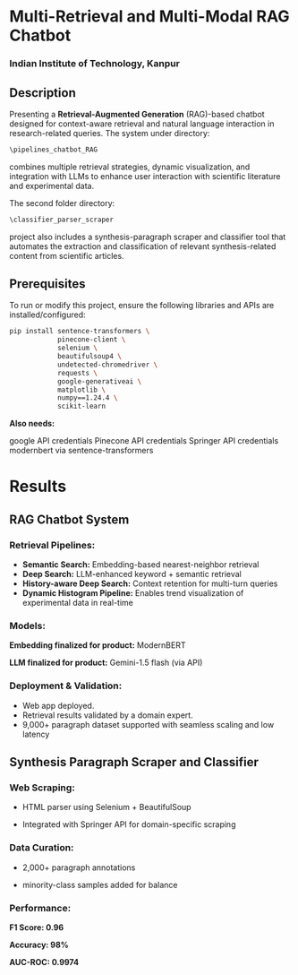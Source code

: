 
# Multi-Retrieval and Multi-Modal RAG Chatbot
### Indian Institute of Technology, Kanpur

## Description
Presenting a **Retrieval-Augmented Generation** (RAG)-based chatbot designed for context-aware retrieval and natural language interaction in research-related queries. The system under directory:
```bash
\pipelines_chatbot_RAG
```
 combines multiple retrieval strategies, dynamic visualization, and integration with LLMs to enhance user interaction with scientific literature and experimental data.

The second folder directory:
```bash 
\classifier_parser_scraper
```
 project also includes a synthesis-paragraph scraper and classifier tool that automates the extraction and classification of relevant synthesis-related content from scientific articles.

## Prerequisites
To run or modify this project, ensure the following libraries and APIs are installed/configured:

``` bash
pip install sentence-transformers \
            pinecone-client \
            selenium \
            beautifulsoup4 \
            undetected-chromedriver \
            requests \
            google-generativeai \
            matplotlib \
            numpy==1.24.4 \
            scikit-learn
```

**Also needs:**

google API credentials
Pinecone API credentials
Springer API credentials
modernbert via sentence-transformers

# Results
## RAG Chatbot System
### Retrieval Pipelines:

- **Semantic Search:** Embedding-based nearest-neighbor retrieval
- **Deep Search:** LLM-enhanced keyword + semantic retrieval
- **History-aware Deep Search:** Context retention for multi-turn queries
- **Dynamic Histogram Pipeline:** Enables trend visualization of experimental data in real-time


### Models:
**Embedding finalized for product:** ModernBERT

**LLM finalized for product:** Gemini-1.5 flash (via API)

### Deployment & Validation:
- Web app deployed.
- Retrieval results validated by a domain expert.
- 9,000+ paragraph dataset supported with seamless scaling and low latency

## Synthesis Paragraph Scraper and Classifier
### Web Scraping:

- HTML parser using Selenium + BeautifulSoup

- Integrated with Springer API for domain-specific scraping

### Data Curation:

- 2,000+ paragraph annotations

- minority-class samples added for balance


### Performance:

**F1 Score: 0.96**

**Accuracy: 98%**

**AUC-ROC: 0.9974**

